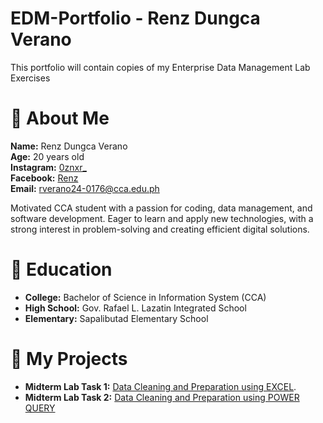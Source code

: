 # EDM-Portfolio - Renz Dungca Verano
This portfolio will contain copies of my Enterprise Data Management Lab Exercises
# 👤 About Me 
**Name:** Renz Dungca Verano   
**Age:** 20 years old  
**Instagram:** [0znxr_](https://instagram.com/0znxr_)  
**Facebook:** [Renz](https://facebook.com/profile.php?id=100072849701690)  
**Email:** rverano24-0176@cca.edu.ph

Motivated CCA student with a passion for coding, data management, and software development. Eager to learn and apply new technologies, with a strong interest in problem-solving and creating efficient digital solutions.
# 🏫 Education
- **College:** Bachelor of Science in Information System (CCA)
- **High School:** Gov. Rafael L. Lazatin Integrated School
- **Elementary:** Sapalibutad Elementary School
# 📂 My Projects
- **Midterm Lab Task 1:** [Data Cleaning and Preparation using EXCEL](https://github.com/rxnz03/EDM-Portfolio/blob/81e736639972a7beb1380543ef3fa47ca5025fc9/Midterm%20Lab%20Task%201/README.md).
- **Midterm Lab Task 2:** [Data Cleaning and Preparation using POWER QUERY](https://github.com/rxnz03/EDM-Portfolio/blob/main/Midterm%20Lab%20Task%202/README.md)
